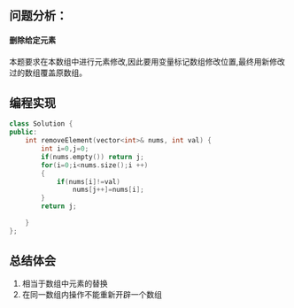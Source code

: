 ## 问题分析：
#### 删除给定元素
本题要求在本数组中进行元素修改,因此要用变量标记数组修改位置,最终用新修改过的数组覆盖原数组。
## 编程实现
```C++
class Solution {
public:
    int removeElement(vector<int>& nums, int val) {
        int i=0,j=0;
        if(nums.empty()) return j;
        for(i=0;i<nums.size();i ++)
        {
            if(nums[i]!=val)
                nums[j++]=nums[i];
        }
        return j;
        
    }
};
```
## 总结体会
1. 相当于数组中元素的替换
2. 在同一数组内操作不能重新开辟一个数组
